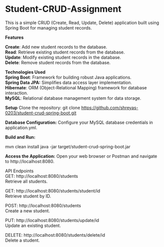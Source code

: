 # Student-CRUD-Assignment
This is a simple CRUD (Create, Read, Update, Delete) application built using Spring Boot for managing student records.













**Features**

**Create**: Add new student records to the database.                                                                                  
**Read**: Retrieve existing student records from the database.                                                                                                   
**Update**: Modify existing student records in the database.                                                                                                      
**Delete**: Remove student records from the database.
















**Technologies Used**                                                                                                   
**Spring Boot**: Framework for building robust Java applications.                                                                                 
**Spring Data JPA:** Simplifies data access layer implementation.                                                                                     
**Hibernate**: ORM (Object-Relational Mapping) framework for database interaction.                                                                                         
**MySQL**: Relational database management system for data storage.








**Setup**
Clone the repository:
git clone https://github.com/shreyas-0203/student-crud-spring-boot.git










**Database Configuration:**
Configure your MySQL database credentials in application.yml.







**Build and Run:**

mvn clean install
java -jar target/student-crud-spring-boot.jar





**Access the Application:**
Open your web browser or Postman and navigate to http://localhost:8080.                                









API Endpoints                                                                                      
GET: http://localhost:8080/students                                        
Retrieve all students.


GET: http://localhost:8080/students/student/id                                                                  
Retrieve student by ID.


POST: http://localhost:8080/students   
Create a new student.


PUT: http://localhost:8080/students/update/id                                                                                           
Update an existing student.


DELETE: http://localhost:8080/students/delete/id                                                                      
Delete a student.
